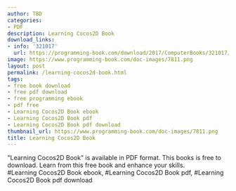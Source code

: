```yaml
---
author: TBD
categories:
- PDF
description: Learning Cocos2D Book
download_links:
- info: '321017'
  url: https://programming-book.com/download/2017/ComputerBooks/321017/Learning Cocos2D.pdf
image: https://www.programming-book.com/doc-images/7811.png
layout: post
permalink: /learning-cocos2d-book.html
tags:
- free book download
- free pdf download
- free programming ebook
- pdf free
- Learning Cocos2D Book ebook
- Learning Cocos2D Book pdf
- Learning Cocos2D Book pdf download
thumbnail_url: https://www.programming-book.com/doc-images/7811.png
title: Learning Cocos2D Book
---
```


 
<div class="item-desc text-justify">
  "Learning Cocos2D Book" is available in PDF format. This books is free to download. Learn from this free book and enhance your skills.
  <br>
  #Learning Cocos2D Book ebook, #Learning Cocos2D Book pdf, #Learning Cocos2D Book pdf download
</div>